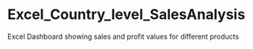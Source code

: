 # Excel_Country_level_SalesAnalysis
Excel Dashboard showing sales and profit values for different products
